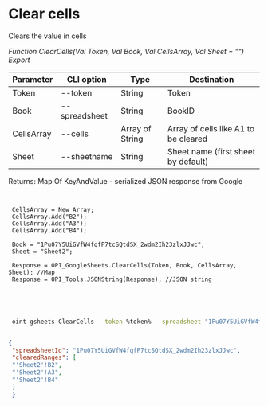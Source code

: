 ﻿---
sidebar_position: 2
---

# Clear cells
 Clears the value in cells


*Function ClearCells(Val Token, Val Book, Val CellsArray, Val Sheet = "") Export*

 | Parameter | CLI option | Type | Destination |
 |-|-|-|-|
 | Token | --token | String | Token |
 | Book | --spreadsheet | String | BookID |
 | CellsArray | --cells | Array of String | Array of cells like A1 to be cleared |
 | Sheet | --sheetname | String | Sheet name (first sheet by default) |

 
 Returns: Map Of KeyAndValue - serialized JSON response from Google

```bsl title="Code example"
	
 
 CellsArray = New Array;
 CellsArray.Add("B2");
 CellsArray.Add("A3");
 CellsArray.Add("B4");
 
 Book = "1Pu07Y5UiGVfW4fqfP7tcSQtdSX_2wdm2Ih23zlxJJwc";
 Sheet = "Sheet2";
 
 Response = OPI_GoogleSheets.ClearCells(Token, Book, CellsArray, Sheet); //Map
 Response = OPI_Tools.JSONString(Response); //JSON string
 
 
	
```

```sh title="CLI command example"
 
 oint gsheets ClearCells --token %token% --spreadsheet "1Pu07Y5UiGVfW4fqfP7tcSQtdSX_2wdm2Ih23zlxJJwc" --cells %cells% --sheetname "Sheet2"


```


```json title="Result"

{
 "spreadsheetId": "1Pu07Y5UiGVfW4fqfP7tcSQtdSX_2wdm2Ih23zlxJJwc",
 "clearedRanges": [
 "'Sheet2'!B2",
 "'Sheet2'!A3",
 "'Sheet2'!B4"
 ]
 }

```
